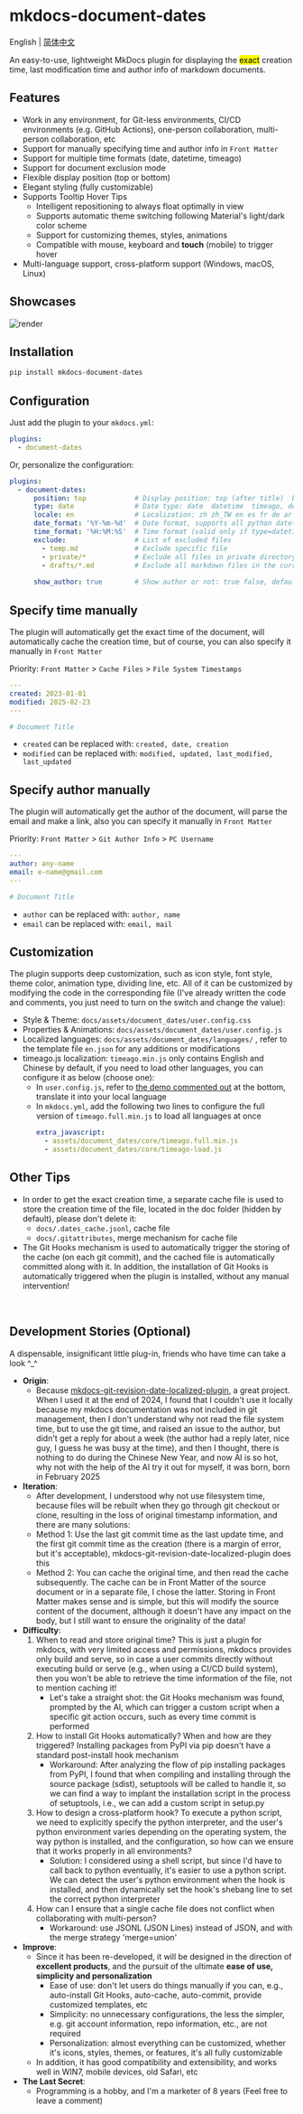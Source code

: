 # mkdocs-document-dates

English | [简体中文](README_zh.md)



An easy-to-use, lightweight MkDocs plugin for displaying the <mark>exact</mark> creation time, last modification time and author info of markdown documents.

## Features

- Work in any environment, for Git-less environments, CI/CD environments (e.g. GitHub Actions), one-person collaboration, multi-person collaboration, etc
- Support for manually specifying time and author info in `Front Matter`
- Support for multiple time formats (date, datetime, timeago)
- Support for document exclusion mode
- Flexible display position (top or bottom)
- Elegant styling (fully customizable)
- Supports Tooltip Hover Tips
  - Intelligent repositioning to always float optimally in view
  - Supports automatic theme switching following Material's light/dark color scheme
  - Support for customizing themes, styles, animations
  - Compatible with mouse, keyboard and **touch** (mobile) to trigger hover
- Multi-language support, cross-platform support (Windows, macOS, Linux)

## Showcases

![render](render.gif)

## Installation

```bash
pip install mkdocs-document-dates
```

## Configuration

Just add the plugin to your `mkdocs.yml`:

```yaml
plugins:
  - document-dates
```

Or, personalize the configuration:

```yaml
plugins:
  - document-dates:
      position: top            # Display position: top (after title)  bottom (end of document), default: bottom
      type: date               # Date type: date  datetime  timeago, default: date
      locale: en               # Localization: zh zh_TW en es fr de ar ja ko ru, default: en
      date_format: '%Y-%m-%d'  # Date format, supports all python datetime format strings, e.g., %Y-%m-%d, %b %d, %Y, etc
      time_format: '%H:%M:%S'  # Time format (valid only if type=datetime)
      exclude:                 # List of excluded files
        - temp.md              # Exclude specific file
        - private/*            # Exclude all files in private directory, including subdirectories
        - drafts/*.md          # Exclude all markdown files in the current directory drafts, but not subdirectories
      
      show_author: true        # Show author or not: true false, default: true

```

## Specify time manually

The plugin will automatically get the exact time of the document, will automatically cache the creation time, but of course, you can also specify it manually in `Front Matter`

Priority: `Front Matter` > `Cache Files` > `File System Timestamps`

```yaml
---
created: 2023-01-01
modified: 2025-02-23
---

# Document Title
```

- `created` can be replaced with: `created, date, creation`
- `modified` can be replaced with: `modified, updated, last_modified, last_updated`

## Specify author manually

The plugin will automatically get the author of the document, will parse the email and make a link, also you can specify it manually in `Front Matter`

Priority: `Front Matter` > `Git Author Info` > `PC Username`

```yaml
---
author: any-name
email: e-name@gmail.com
---

# Document Title
```

- `author` can be replaced with: `author, name`
- `email` can be replaced with: `email, mail`

## Customization

The plugin supports deep customization, such as icon style, font style, theme color, animation type, dividing line, etc. All of it can be customized by modifying the code in the corresponding file (I've already written the code and comments, you just need to turn on the switch and change the value):

- Style & Theme: `docs/assets/document_dates/user.config.css`
- Properties & Animations: `docs/assets/document_dates/user.config.js`
- Localized languages: `docs/assets/document_dates/languages/` , refer to the template file `en.json` for any additions or modifications
- timeago.js localization: `timeago.min.js` only contains English and Chinese by default, if you need to load other languages, you can configure it as below (choose one):
    - In `user.config.js`, refer to [the demo commented out](https://github.com/jaywhj/mkdocs-document-dates/blob/main/mkdocs_document_dates/static/config/user.config.js) at the bottom, translate it into your local language
    - In `mkdocs.yml`, add the following two lines to configure the full version of `timeago.full.min.js` to load all languages at once
        ```yaml
        extra_javascript:
          - assets/document_dates/core/timeago.full.min.js
          - assets/document_dates/core/timeago-load.js
        ```

## Other Tips

- In order to get the exact creation time, a separate cache file is used to store the creation time of the file, located in the doc folder (hidden by default), please don't delete it:
    - `docs/.dates_cache.jsonl`, cache file
    - `docs/.gitattributes`, merge mechanism for cache file
- The Git Hooks mechanism is used to automatically trigger the storing of the cache (on each git commit), and the cached file is automatically committed along with it. In addition, the installation of Git Hooks is automatically triggered when the plugin is installed, without any manual intervention!

<br />

## Development Stories (Optional)

A dispensable, insignificant little plug-in, friends who have time can take a look \^\_\^ 

- **Origin**:
    - Because [mkdocs-git-revision-date-localized-plugin](https://github.com/timvink/mkdocs-git-revision-date-localized-plugin), a great project. When I used it at the end of 2024, I found that I couldn't use it locally because my mkdocs documentation was not included in git management, then I don't understand why not read the file system time, but to use the git time, and raised an issue to the author, but didn't get a reply for about a week (the author had a reply later, nice guy, I guess he was busy at the time), and then I thought, there is nothing to do during the Chinese New Year, and now AI is so hot, why not with the help of the AI try it out for myself, it was born, born in February 2025
- **Iteration**:
    - After development, I understood why not use filesystem time, because files will be rebuilt when they go through git checkout or clone, resulting in the loss of original timestamp information, and there are many solutions:
    - Method 1: Use the last git commit time as the last update time, and the first git commit time as the creation (there is a margin of error, but it's acceptable), mkdocs-git-revision-date-localized-plugin does this
    - Method 2: You can cache the original time, and then read the cache subsequently. The cache can be in Front Matter of the source document or in a separate file, I chose the latter. Storing in Front Matter makes sense and is simple, but this will modify the source content of the document, although it doesn't have any impact on the body, but I still want to ensure the originality of the data!
- **Difficulty**:
    1. When to read and store original time? This is just a plugin for mkdocs, with very limited access and permissions, mkdocs provides only build and serve, so in case a user commits directly without executing build or serve (e.g., when using a CI/CD build system), then you won't be able to retrieve the time information of the file, not to mention caching it!
        - Let's take a straight shot: the Git Hooks mechanism was found, prompted by the AI, which can trigger a custom script when a specific git action occurs, such as every time commit is performed
    2. How to install Git Hooks automatically? When and how are they triggered? Installing packages from PyPI via pip doesn't have a standard post-install hook mechanism
        - Workaround: After analyzing the flow of pip installing packages from PyPI, I found that when compiling and installing through the source package (sdist), setuptools will be called to handle it, so we can find a way to implant the installation script in the process of setuptools, i.e., we can add a custom script in setup.py
    3. How to design a cross-platform hook? To execute a python script, we need to explicitly specify the python interpreter, and the user's python environment varies depending on the operating system, the way python is installed, and the configuration, so how can we ensure that it works properly in all environments?
        - Solution: I considered using a shell script, but since I'd have to call back to python eventually, it's easier to use a python script. We can detect the user's python environment when the hook is installed, and then dynamically set the hook's shebang line to set the correct python interpreter
    4. How can I ensure that a single cache file does not conflict when collaborating with multi-person?
        - Workaround: use JSONL (JSON Lines) instead of JSON, and with the merge strategy 'merge=union'
- **Improve**:
    - Since it has been re-developed, it will be designed in the direction of **excellent products**, and the pursuit of the ultimate **ease of use, simplicity and personalization**
        - Ease of use: don't let users do things manually if you can, e.g., auto-install Git Hooks, auto-cache, auto-commit, provide customized templates, etc
        - Simplicity: no unnecessary configurations, the less the simpler, e.g. git account information, repo information, etc., are not required
        - Personalization: almost everything can be customized, whether it's icons, styles, themes, or features, it's all fully customizable
    - In addition, it has good compatibility and extensibility, and works well in WIN7, mobile devices, old Safari, etc
- **The Last Secret**:
    - Programming is a hobby, and I'm a marketer of 8 years (Feel free to leave a comment)